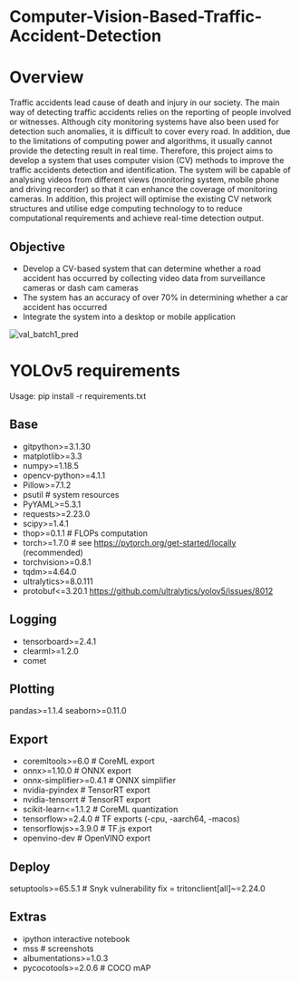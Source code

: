 # Computer-Vision-Based-Traffic-Accident-Detection


# Overview
Traffic accidents lead cause of death and injury in our society. The main way of detecting traffic accidents relies on the reporting of people involved or witnesses. Although city monitoring systems have also been used for detection such anomalies, it is difficult to cover every road. In addition, due to the limitations of computing power and algorithms, it usually cannot provide the detecting result in real time. Therefore, this project aims to develop a system that uses computer vision (CV) methods to improve the traffic accidents detection and identification. The system will be capable of analysing videos from different views (monitoring system, mobile phone and driving recorder) so that it can enhance the coverage of monitoring cameras. In addition, this project will optimise the existing CV network structures and utilise edge computing technology to to reduce computational requirements and achieve real-time detection output.

## Objective
- Develop a CV-based system that can determine whether a road accident has occurred by collecting video data from surveillance cameras or dash cam cameras
- The system has an accuracy of over 70% in determining whether a car accident has occurred
- Integrate the system into a desktop or mobile application


![val_batch1_pred](https://github.com/NomotoK/Computer-Vision-Based-Traffic-Accident-Detection/assets/99944622/04ff729d-b386-47de-9b71-b27fa35d387a)




# YOLOv5 requirements

 Usage: pip install -r requirements.txt

## Base 

- gitpython>=3.1.30
- matplotlib>=3.3
- numpy>=1.18.5
- opencv-python>=4.1.1
- Pillow>=7.1.2
- psutil  # system resources
- PyYAML>=5.3.1
- requests>=2.23.0
- scipy>=1.4.1
- thop>=0.1.1  # FLOPs computation
- torch>=1.7.0  # see https://pytorch.org/get-started/locally (recommended)
- torchvision>=0.8.1
- tqdm>=4.64.0
- ultralytics>=8.0.111
- protobuf<=3.20.1   https://github.com/ultralytics/yolov5/issues/8012

## Logging

- tensorboard>=2.4.1
- clearml>=1.2.0
- comet

## Plotting 

pandas>=1.1.4
seaborn>=0.11.0

## Export 

- coremltools>=6.0  # CoreML export
- onnx>=1.10.0  # ONNX export
- onnx-simplifier>=0.4.1  # ONNX simplifier
- nvidia-pyindex  # TensorRT export
- nvidia-tensorrt  # TensorRT export
- scikit-learn<=1.1.2  # CoreML quantization
- tensorflow>=2.4.0  # TF exports (-cpu, -aarch64, -macos)
- tensorflowjs>=3.9.0  # TF.js export
- openvino-dev  # OpenVINO export

## Deploy

setuptools>=65.5.1 # Snyk vulnerability fix
= tritonclient[all]~=2.24.0

## Extras

- ipython   interactive notebook
- mss  # screenshots
- albumentations>=1.0.3
- pycocotools>=2.0.6  # COCO mAP
